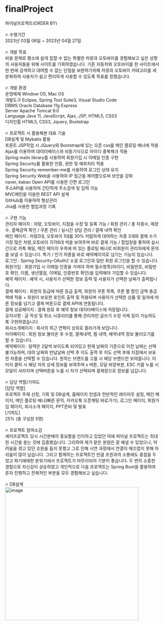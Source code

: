 # finalProject
파이널프로젝트(ORDER BY)
<br><br>
🔥 수행기간<br>
2023년 03월 06일 ~ 2023년 04월 27일
<br><br>
🔥 개발 목표<br>
비용 문제로 평소에 쉽게 접할 수 없는 특별한 차량과 오토바이를 경험해보고 싶은 성향의 사용자들을 위해 사이트를 기획하였습니다.
기존 자동차와 오토바이를 한 사이트에서 한 번에 검색하고 대여할 수 없는 단점을 보완하기위해 차량과 오토바이 카테고리를 세분화하여 사용자가 쉽고 편리하게 사용할 수 있도록 목표를 정했습니다.
<br><br>
🔥 개발 환경<br>
운영체제	Window OS, Mac OS <br>
개발도구	Eclipse, Spring Tool Suite3, Visual Studio Code <br>
DBMS	Oracle Database 11g Express <br>
Server	Apache Tomcat 9.0 <br>
Language	Java 11, JavaScript, Ajax, JSP, HTML5, CSS3 <br>
디자인툴	HTML5, CSS3, Jquery, Bootstrap
<br><br>
🔥 프로젝트 시 활용해본 대표 기술<br>
DB설계 및 Mybatis 활용 <br>
프론트 JSP작업 시 JQuery와 Bootstrap에 있는 오픈 css를 메인 플로팅 배너에 적용 <br>
Ajax를 이용하여 데이터베이스와 비동기식으로 아이디 중복체크 적용 <br>
Spring mailx library를 사용하여 회원가입 시 이메일 인증 구현 <br>
Spring Security를 활용한 인증, 권한 및 예외처리 적용 <br>
Spring Security remember-me를 사용하여 로그인 상태 유지 <br>
Spring Security Web을 사용하여 IP 접근을 제어함으로써 보안을 강화 <br>
naver, kakao Open API를 사용한 간편 로그인 <br>
주소API를 사용하여 간단하게 주소검색 및 입력 가능 <br>
MVC패턴을 이용한 REST API 설계 <br>
GitHub를 이용하여 형상관리 <br>
Jira를 사용한 협업과정 기록
<br><br>
🔥 구현 기능<br>
관리자 페이지 : 차량, 오토바이, 지점을 수정 및 등록 가능 / 회원 관리 / 총 차종수, 매장 수, 결제금액 확인 / 쿠폰 관리 / 실시간 상담 관리 / 결제 내역 확인 <br>
메인 페이지 : 차량2대, 오토바이 1대를 30% 저렴하게 대여하는 차종 3개와 결제 수가 가장 많은 차량,오토바이 각각6대 씩을 보여주며 바로 결제 가능 / 팝업창을 통하여 실시간으로 카톡 채팅, 메인 페이지 우측에 떠 있는 플로팅 배너로 비회원이 관리자에게 문의를 보낼 수 있습니다. 특가 / 인기 차종을 바로 예약페이지로 넘기는 기능이 있습니다. <br>
로그인 : Spring Security-OAuth2 소셜 로그인과 일반 회원 로그인을 할 수 있습니다. <br>
회원가입 : 회원가입 시 이메일 인증을 거쳐야 하며 필수항목(아이디, 비밀번호, 비밀번호 확인, 이름, 생년월일, 이메일, 인증번호 확인)을 입력해야 가입할 수 있습니다. <br>
예약 페이지 : 예약 시, 사용자가 선택한 정보 출력 및 사용자가 선택한 날짜가 출력됩니다. <br>
결제 페이지 : 회원의 등급에 따른 등급 출력, 회원의 쿠폰 목록, 쿠폰 별 할인 금액 총금액에 적용 + 회원이 보유한 포인트 출력 및 적용되며 사용자가 선택한 상품 및 일자에 따른 정보를 넘기고 결제 버튼으로 결제 API에 연동됩니다. <br>
결제 성공페이지 : 결제 완료 후 예약 정보 데이터베이스에 저장됩니다. <br>
공지사항 : 글 작성 및 취소 시큐리티를 통해 관리자만 글쓰기 수정 삭제 등이 가능하도록 구현하였습니다. <br>
회사소개페이지 : 회사의 최근 연혁이 상위로 올라가게 보입니다. <br>
마이페이지 : 회원 정보 불러온 후 수정, 결제내역, 찜 내역, 예약내역 정보 불러오기를 할 수 있습니다. <br>
예약페이지 : 달력은 2달씩 보이도록 되어있고 현재 날짜의 기준으로 이전 날짜는 선택 불가능하며, 대여 날짜와 반납날짜 선택 후 지도 출력 후 지도 선택 후에 지점에서 보유한 차종을 선택할 수 있습니다. 원하는 브랜드를 고를 시 해당 브랜드만 보여줍니다. 이미지 클릭 시 해당 차의 상세 정보를 보여주며 x 버튼, 모달 바깥부분, ESC 키를 누를 시 모달이 사라지며 선택버튼을 누를 시 차가 선택되며 결제창으로 정보를 넘깁니다.
<br><br>
🔥 담당 역할/기여도<br>
[담당 역할]<br>
프로젝트 주제 선정, 기획 및 DB설계, 홈페이지 컨셉과 전반적인 레이아웃 설정, 메인 페이지, 메인 플로팅 배너(빠른 문의, 카카오톡 오픈채팅 바로가기), 로그인 페이지, 회원가입 페이지, 회사소개 페이지, PPT준비 및 발표 <br>
[기여도]<br>
25% (총 구성원 5명)
<br><br>
🔥 프로젝트 참여소감<br>
세미프로젝트 당시 시간분배의 중요함을 인지하고 있었던 덕에 파이널 프로젝트는 최대한 시간을 쏟는 것에 집중했습니다. 그리하여 제가 맡은 분량은 잘 해낼 수 있었으나, 어려움을 겪고 있던 조원을 돕지 못했고 그로 인해 시연 과정에서 연결이 매끄럽지 못해 아쉬움이 많이 남습니다. 그리고 함께하는 프로젝트인 만큼 조원과의 소통에도 중점을 두었고 화기애애한 분위기에서 프로젝트가 마무리되어 기분이 좋습니다. 두 번의 소중한 경험으로 자신감이 상승하였고 개인적으로 다음 프로젝트는 Spring Boot을 활용하여 혼자 진행하고 전체적인 부분을 모두 경험해보고 싶습니다.
<br><br>
🔥 DB설계<br>
<img width="435" alt="image" src="https://github.com/jua930128/finalProject/assets/133546011/5bde8a0f-c818-4832-986d-b3588e0845cc">


